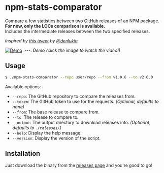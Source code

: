 # npm-stats-comparator

Compare a few statistics between two GitHub releases of an NPM package. **For now, only the LOCs comparison is available.**  
Includes the intermediate releases between the two specified releases.

_Inspired by [this tweet](https://twitter.com/denlukia/status/1772818790415225202) by [@denlukia](https://github.com/denlukia)._

[![Demo](https://github.com/WarningImHack3r/npm-stats-comparator/assets/43064022/5e822a1d-3d1c-4e6e-b381-4751220cac59)](https://twitter.com/probably_coding/status/1774934048114164069)
:---:
*Demo (click the image to watch the video!)*

## Usage

```bash
$ ./npm-stats-comparator --repo user/repo --from v1.0.0 --to v2.0.0
```

Available options:
- `--repo`: The GitHub repository to compare the releases from.
- `--token`: The GitHub token to use for the requests. _(Optional, defaults to none)_
- `--from`: The base release to compare from.
- `--to`: The release to compare to.
- `--output`: The output directory to download releases into. _(Optional, defaults to `./releases/`)_
- `--help`: Display the help message.
- `--version`: Display the version of the script.

## Installation

Just download the binary from the [releases page](https://github.com/WarningImHack3r/npm-stats-comparator/releases) and you're good to go!
